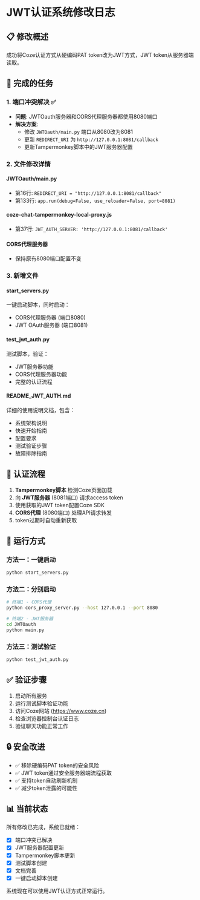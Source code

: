 # JWT认证系统修改日志

## 📋 修改概述

成功将Coze认证方式从硬编码PAT token改为JWT方式，JWT token从服务器端读取。

## 🎯 完成的任务

### 1. 端口冲突解决 ✅
- **问题**: JWTOauth服务器和CORS代理服务器都使用8080端口
- **解决方案**: 
  - 修改 `JWTOauth/main.py` 端口从8080改为8081
  - 更新 `REDIRECT_URI` 为 `http://127.0.0.1:8081/callback`
  - 更新Tampermonkey脚本中的JWT服务器配置

### 2. 文件修改详情

#### JWTOauth/main.py
- 第16行: `REDIRECT_URI = "http://127.0.0.1:8081/callback"`
- 第133行: `app.run(debug=False, use_reloader=False, port=8081)`

#### coze-chat-tampermonkey-local-proxy.js
- 第37行: `JWT_AUTH_SERVER: 'http://127.0.0.1:8081/callback'`

#### CORS代理服务器
- 保持原有8080端口配置不变

### 3. 新增文件

#### start_servers.py
一键启动脚本，同时启动：
- CORS代理服务器 (端口8080)
- JWT OAuth服务器 (端口8081)

#### test_jwt_auth.py
测试脚本，验证：
- JWT服务器功能
- CORS代理服务器功能
- 完整的认证流程

#### README_JWT_AUTH.md
详细的使用说明文档，包含：
- 系统架构说明
- 快速开始指南
- 配置要求
- 测试验证步骤
- 故障排除指南

## 🔄 认证流程

1. **Tampermonkey脚本** 检测Coze页面加载
2. 向 **JWT服务器** (8081端口) 请求access token
3. 使用获取的JWT token配置Coze SDK
4. **CORS代理** (8080端口) 处理API请求转发
5. token过期时自动重新获取

## 🚀 运行方式

### 方法一：一键启动
```bash
python start_servers.py
```

### 方法二：分别启动
```bash
# 终端1 - CORS代理
python cors_proxy_server.py --host 127.0.0.1 --port 8080

# 终端2 - JWT服务器
cd JWTOauth
python main.py
```

### 方法三：测试验证
```bash
python test_jwt_auth.py
```

## ✅ 验证步骤

1. 启动所有服务
2. 运行测试脚本验证功能
3. 访问Coze网站 (https://www.coze.cn)
4. 检查浏览器控制台认证日志
5. 验证聊天功能正常工作

## 🔒 安全改进

- ✅ 移除硬编码PAT token的安全风险
- ✅ JWT token通过安全服务器端流程获取
- ✅ 支持token自动刷新机制
- ✅ 减少token泄露的可能性

## 📊 当前状态

所有修改已完成，系统已就绪：
- [x] 端口冲突已解决
- [x] JWT服务器配置更新
- [x] Tampermonkey脚本更新
- [x] 测试脚本创建
- [x] 文档完善
- [x] 一键启动脚本创建

系统现在可以使用JWT认证方式正常运行。